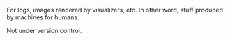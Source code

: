 For logs, images rendered by visualizers, etc.
In other word, stuff produced by machines for humans.

Not under version control.
